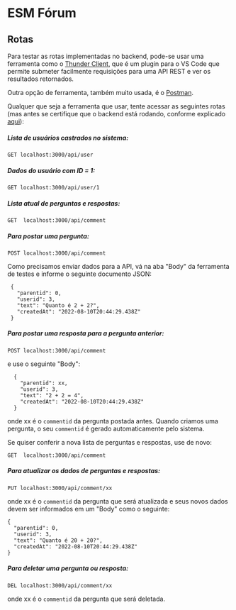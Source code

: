 # ESM Fórum

## Rotas

Para testar as rotas implementadas no backend, pode-se usar uma ferramenta como o
[Thunder Client](https://marketplace.visualstudio.com/items?itemName=rangav.vscode-thunder-client), 
que é um plugin para o VS Code que permite submeter facilmente requisições para uma
API REST e ver os resultados retornados. 

Outra opção de ferramenta, também muito usada, é o [Postman](https://www.postman.com/).

Qualquer que seja a ferramenta que usar, tente acessar as seguintes rotas (mas antes
se certifique que o backend está rodando, conforme explicado 
[aqui](https://github.com/aserg-ufmg/esmforum/blob/main/docs/install-info.md)):

##### Lista de usuários castrados no sistema: #####

`GET localhost:3000/api/user`
  
##### Dados do usuário com ID = 1: #####

 `GET localhost:3000/api/user/1`

##### Lista atual de perguntas e respostas: #####

`GET  localhost:3000/api/comment`

##### Para postar uma pergunta: #####
 
`POST localhost:3000/api/comment`
  
Como precisamos enviar dados para a API, vá na aba "Body" da ferramenta de testes e informe 
o seguinte documento JSON:
  
 ```
  {
    "parentid": 0,
    "userid": 3,
    "text": "Quanto é 2 + 2?",
    "createdAt": "2022-08-10T20:44:29.438Z"
  }
  ```
  
##### Para postar uma resposta para a pergunta anterior: #####
  
`POST localhost:3000/api/comment`
  
e use o seguinte "Body": 

```
  {
    "parentid": xx,  
    "userid": 3,
    "text": "2 + 2 = 4",
    "createdAt": "2022-08-10T20:44:29.438Z"
  }
```
  
onde xx é o `commentid` da pergunta postada antes. Quando criamos uma pergunta, o seu `commentid` é 
gerado automaticamente pelo sistema.
  
Se quiser conferir a nova lista de perguntas e respostas, use de novo:
  
`GET  localhost:3000/api/comment`
  
##### Para atualizar os dados de perguntas e respostas: #####

`PUT localhost:3000/api/comment/xx`

onde xx é o `commentid` da pergunta que será atualizada e seus novos
dados devem ser informados em um "Body" como o seguinte:

```
{ 
  "parentid": 0,
  "userid": 3,
  "text": "Quanto é 20 + 20?",
  "createdAt": "2022-08-10T20:44:29.438Z"
}
```

##### Para deletar uma pergunta ou resposta: #####

`DEL localhost:3000/api/comment/xx`
  
onde xx é o `commentid` da pergunta que será deletada. 
